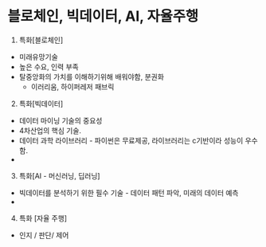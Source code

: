 # 블로체인, 빅데이터, AI, 자율주행

1. 특화[블로체인]

- 미래유망기술
- 높은 수요, 인력 부족
- 탈중앙화의 가치를 이해하기위해 배워야함, 분권화
  - 이러리움, 하이퍼레저 패브릭

2. 특화[빅데이터]

- 데이터 마이닝 기술의 중요성
- 4차산업의 핵심 기술.
- 데이터 과학 라이브러리 - 파이썬은 무료제공, 라이브러리는 c기반이라 성능이 우수함.            
- 

3. 특화[AI - 머신러닝, 딥러닝]

- 빅데이터를 분석하기 위한 필수 기술 - 데이터 패턴 파악, 미래의 데이터 예측
- 

4. 특화 [자율 주행]

- 인지 / 판단/ 제어

